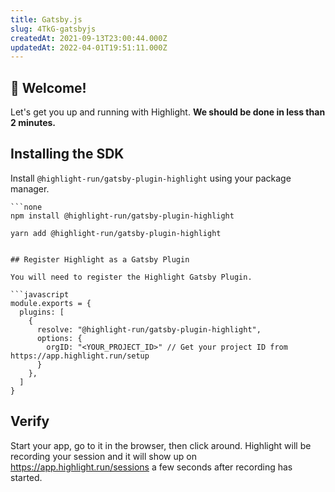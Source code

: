 ```yaml
---
title: Gatsby.js
slug: 4TkG-gatsbyjs
createdAt: 2021-09-13T23:00:44.000Z
updatedAt: 2022-04-01T19:51:11.000Z
---
```


## 👋 Welcome!

Let's get you up and running with Highlight. **We should be done in less than 2 minutes.**

## Installing the SDK

Install `@highlight-run/gatsby-plugin-highlight` using your package manager.

```codeblocktabs
```none
npm install @highlight-run/gatsby-plugin-highlight
```

```shell
yarn add @highlight-run/gatsby-plugin-highlight
```
```

## Register Highlight as a Gatsby Plugin

You will need to register the Highlight Gatsby Plugin.

```javascript
module.exports = {
  plugins: [
    {
      resolve: "@highlight-run/gatsby-plugin-highlight",
      options: {
        orgID: "<YOUR_PROJECT_ID>" // Get your project ID from https://app.highlight.run/setup
      }
    },
  ]
}
```

## Verify

Start your app, go to it in the browser, then click around. Highlight will be recording your session and it will show up on <https://app.highlight.run/sessions> a few seconds after recording has started.
